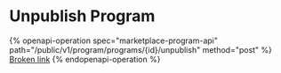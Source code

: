 # Unpublish Program

{% openapi-operation spec="marketplace-program-api" path="/public/v1/program/programs/{id}/unpublish" method="post" %}
[Broken link](broken-reference)
{% endopenapi-operation %}
